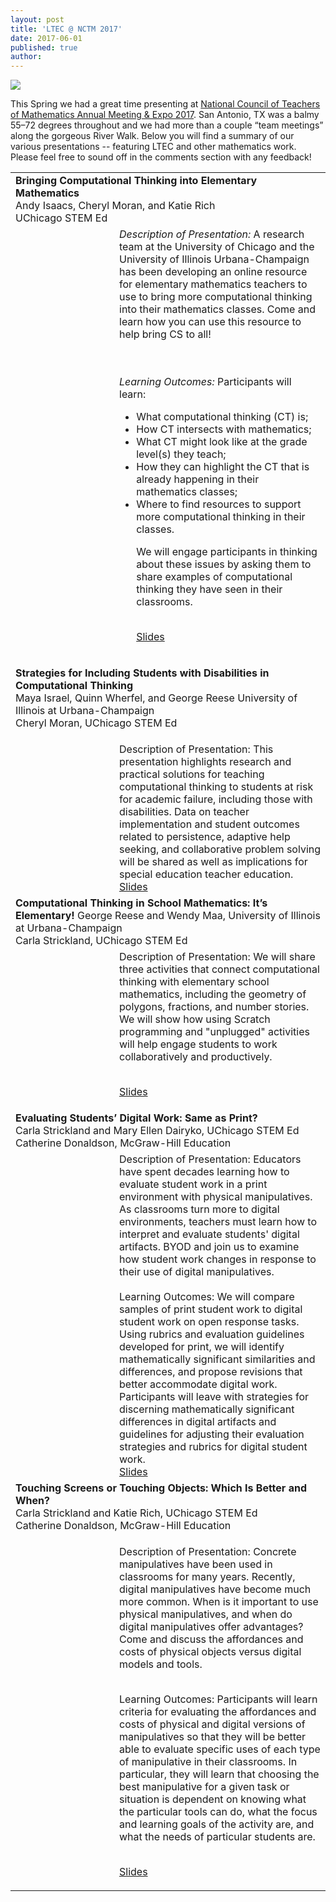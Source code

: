 ```yaml
---
layout: post
title: 'LTEC @ NCTM 2017'
date: 2017-06-01
published: true
author:
---
```

<img src="{{ site.images }}/blog/2017-06-01-LTEC-at-NCTM-2017-16546.png" />


This Spring we had a great time presenting at [National Council of Teachers of Mathematics Annual Meeting & Expo 2017](http://www.nctm.org/annual/). San Antonio, TX was a balmy 55–72 degrees throughout and we had more than a couple “team meetings” along the gorgeous River Walk. Below you will find a summary of our various presentations -- featuring LTEC and other mathematics work. Please feel free to sound off in the comments section with any feedback!


<!--excerpt-->
<table>
<tr>
<td colspan="2">
<b>Bringing Computational Thinking into Elementary Mathematics</b>
<br/>
Andy Isaacs, Cheryl Moran, and Katie Rich
<br/>UChicago STEM Ed
</td></tr>

<tr>
<td width="150px">
<img src="http://everydaycomputing.org/static/img/portfolio/rich.jpg" class="img-circle timeline-image" alt=""><br>
<img src="http://everydaycomputing.org/static/img/portfolio/Isaacs.jpg" class="img-circle timeline-image" alt=""><br>
<img src="http://everydaycomputing.org/static/img/portfolio/cheryl.jpg" class="img-circle timeline-image" alt="">
<td>
<i>Description of Presentation:</i>
A research team at the University of Chicago and the University of Illinois Urbana-Champaign has been developing an online resource for elementary mathematics teachers to use to bring more computational thinking into their mathematics classes. Come and learn how you can use this resource to help bring CS to all!

<br/><br/>
<i>Learning Outcomes:</i>
Participants will learn:
<ul>
<li> What computational thinking (CT) is;
<li> How CT intersects with mathematics;
<li> What CT might look like at the grade level(s) they teach;
<li> How they can highlight the CT that is already happening in their mathematics classes;
<li> Where to find resources to support more computational thinking in their classes.

We will engage participants in thinking about these issues by asking them to share examples of computational thinking they have seen in their classrooms.

<br/>
<a href="https://drive.google.com/open?id=0Bw6ROM0n_bWXNm9JR3RDX04xMW8">Slides</a></td></tr>

<!--
////
-->


<tr>
<td colspan="2">

<b>Strategies for Including Students with
Disabilities in Computational Thinking</b>
<br/>
Maya Israel, Quinn Wherfel, and George Reese
University of Illinois at Urbana-Champaign
<br/>
Cheryl Moran, UChicago STEM Ed

</td>
</tr>
<tr><td><img src="http://everydaycomputing.org/static/img/portfolio/reese.jpg" class="img-circle timeline-image" alt="">
<br/>
<img src="http://everydaycomputing.org/static/img/portfolio/Maya.png" class="img-circle timeline-image" alt="">
<br/>
<img src="http://everydaycomputing.org/static/img/portfolio/Wherfel.jpg" class="img-circle timeline-image" alt="">
<br/>
<img src="http://everydaycomputing.org/static/img/portfolio/cheryl.jpg" class="img-circle timeline-image" alt="">
</td>
<td>
Description of Presentation:
This presentation highlights research and practical solutions for teaching computational thinking to students at risk for academic failure, including those with disabilities. Data on teacher implementation and student outcomes related to persistence, adaptive help seeking, and collaborative problem solving will be shared as well as implications for special education teacher education.

<br/>
<a href="https://drive.google.com/open?id=0Bw6ROM0n_bWXb3Y5dXhuOTVCdU0">Slides</a>
</td>
</tr>

<!-- -->
<tr>
<td colspan="2">
<b>Computational Thinking in School Mathematics: It’s Elementary!</b>
George Reese and Wendy Maa, University of Illinois at Urbana-Champaign<br/>Carla Strickland, UChicago STEM Ed</td></tr>

<tr>
<td>  
<img src="http://everydaycomputing.org/static/img/portfolio/carla.jpg" class="img-circle timeline-image" alt=""><br>
<img src="http://everydaycomputing.org/static/img/portfolio/reese.jpg" class="img-circle timeline-image" alt="">
</td>
<td>
Description of Presentation:
We will share three activities that connect computational thinking with elementary school mathematics, including the geometry of polygons, fractions, and number stories. We will show how
using Scratch programming and "unplugged" activities will help engage students to work collaboratively and productively.

<br/><a href="https://drive.google.com/open?id=0Bw6ROM0n_bWXVUhfN2RIaEk4c2s">Slides</a></td></tr>

<!--
//
//
-->


<tr><td colspan="2">
<b>Evaluating Students’ Digital Work: Same as Print?</b>
<br/>
Carla Strickland and Mary Ellen Dairyko, UChicago STEM Ed
<br/>
Catherine Donaldson, McGraw-Hill Education
</td></tr>

<tr><td>
<img src="http://everydaycomputing.org/static/img/portfolio/carla.jpg" class="img-circle timeline-image" alt=""><br>

</td>

<td>
Description of Presentation:
Educators have spent decades learning how to evaluate student work in a print environment with physical manipulatives. As classrooms turn more to digital environments, teachers must learn how to interpret and evaluate students' digital artifacts. BYOD and join us to examine how student work changes in response to their use of digital manipulatives.
<br/>
<br/>
Learning Outcomes:
We will compare samples of print student work to digital student work on open response tasks. Using rubrics and evaluation guidelines developed for print, we will identify mathematically significant similarities and differences, and propose revisions that better accommodate digital work. Participants will leave with strategies for discerning mathematically significant differences in digital artifacts and guidelines for adjusting their evaluation strategies and rubrics for digital student work.
<br/><a href="https://drive.google.com/open?id=0Bw6ROM0n_bWXZ3hsczdTMU1PSDQ">Slides</a>
</td></tr>






<tr><td colspan="2">
<b>Touching Screens or Touching Objects: Which Is Better and When?</b>
<br/>
Carla Strickland and Katie Rich, UChicago STEM Ed
<br/>
Catherine Donaldson, McGraw-Hill Education
</td></tr>

<tr><td>
<img src="assets/2017-06-01-LTEC-at-NCTM-2017-85c8e.png" class="img-circle timeline-image" alt=""><br>
<img src="http://everydaycomputing.org/static/img/portfolio/rich.jpg" class="img-circle timeline-image" alt=""><br>
</td>

<td>


Description of Presentation:
Concrete manipulatives have been used in classrooms for many years. Recently, digital manipulatives have become much more common. When is it important to use physical manipulatives, and when do digital manipulatives offer advantages? Come and discuss the affordances and costs of physical objects versus digital models and tools.
<p><br/>
Learning Outcomes:
Participants will learn criteria for evaluating the affordances and costs of physical and digital versions of manipulatives so that they will be better able to evaluate specific uses of each type of manipulative in their classrooms. In particular, they will learn that choosing the best manipulative for a given task or situation is dependent on knowing what the particular tools can do, what the focus and learning goals of the activity are, and what the needs of particular students are.



<br/><a href="https://drive.google.com/a/uchicago.edu/file/d/0Bw6ROM0n_bWXU2QxOGJlUFlSUHM/view?usp=sharing">Slides</a></td></tr>
</td></tr>



</table>
